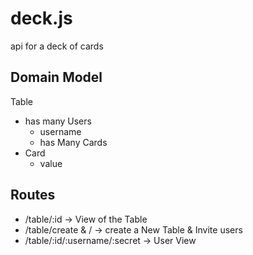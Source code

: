 deck.js
=======

api for a deck of cards

Domain Model
-------------

Table
- has many Users
  * username
  * has Many Cards
- Card
  * value

Routes
----------
- /table/:id -> View of the Table
- /table/create & / -> create a New Table & Invite users
- /table/:id/:username/:secret -> User View



